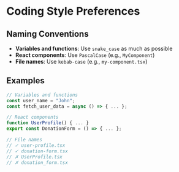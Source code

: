 # Coding Style Preferences

## Naming Conventions

- **Variables and functions**: Use `snake_case` as much as possible
- **React components**: Use `PascalCase` (e.g., `MyComponent`)
- **File names**: Use `kebab-case` (e.g., `my-component.tsx`)

## Examples

```typescript
// Variables and functions
const user_name = "John";
const fetch_user_data = async () => { ... };

// React components
function UserProfile() { ... }
export const DonationForm = () => { ... };

// File names
// ✓ user-profile.tsx
// ✓ donation-form.tsx
// ✗ UserProfile.tsx
// ✗ donation_form.tsx
```
